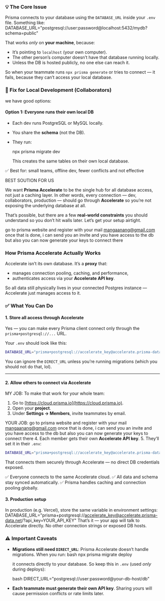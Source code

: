 ### 💡 The Core Issue

Prisma connects to your database using the `DATABASE_URL` inside your `.env` file.
Something like:
DATABASE_URL="postgresql://user:password@localhost:5432/mydb?schema=public"

That works *only* on **your machine**, because:

* It’s pointing to `localhost` (your own computer).
* The other person’s computer doesn’t have that database running locally.
* Unless the DB is hosted publicly, no one else can reach it.

So when your teammate runs `npx prisma generate` or tries to connect — it fails, because they can’t access your local database.

### 🧱 Fix for Local Development (Collaborators)

we have good options:

#### **Option 1: Everyone runs their own local DB**

* Each dev runs PostgreSQL or MySQL locally.
* You share the **schema** (not the DB).
* They run:
 
  npx prisma migrate dev


  This creates the same tables on their own local database.

✅ Best for: small teams, offline dev, fewer conflicts and not effective

 
 BEST SOUTION FOR US

We want **Prisma Accelerate** to be the single hub for all database access, not just a caching layer. In other words, every connection — dev, collaborators, production — should go through **Accelerate** so you’re not exposing the underlying database at all.

That’s possible, but there are a few **real-world constraints** you should understand so you don’t hit walls later. Let’s get your setup airtight.

go to prisma website and register with your mail mangaanang@gmail.com
once that is done, i can send you an invite and you have access to the db but also you can now generate your keys to connect there

### How Prisma Accelerate Actually Works

Accelerate isn’t its own database.
It’s a **proxy** that:
 
* manages connection pooling, caching, and performance,
* authenticates access via your **Accelerate API key**.

So all data still physically lives in your connected Postgres instance — Accelerate just manages access to it.



### ✅ What You Can Do

#### 1. **Store all access through Accelerate**

Yes — you can make every Prisma client connect only through the `prisma+postgresql://...` URL.

Your `.env` should look like this:

```bash
DATABASE_URL="prisma+postgresql://accelerate_key@accelerate.prisma-data.net/?api_key=YOUR_API_KEY"
```

You can  ignore the `DIRECT_URL` unless you’re running migrations (which you should not do that, lol).

---

#### 2. **Allow others to connect via Accelerate**

MY JOB: To make that work for your whole team:

1. Go to [https://cloud.prisma.io](https://cloud.prisma.io).
2. Open your **project**.
3. Under **Settings → Members**, invite teammates by email.

YOUR JOB:
go to prisma website and register with your mail mangaanang@gmail.com
once that is done, i can send you an invite and you have access to the db but also you can now generate your keys to connect there
4. Each member gets their own **Accelerate API key**.
5. They’ll set it in their `.env`:

   ```bash
   DATABASE_URL="prisma+postgresql://accelerate_key@accelerate.prisma-data.net/?api_key=THEIR_API_KEY"
   ```

   That connects them securely through Accelerate — no direct DB credentials exposed.

✅ Everyone connects to the same Accelerate cloud.
✅ All data and schema stay synced automatically.
✅ Prisma handles caching and connection pooling globally.

 

#### 3. **Production setup**

In production (e.g. Vercel), store the same variable in environment settings:
DATABASE_URL="prisma+postgresql://accelerate_key@accelerate.prisma-data.net/?api_key=YOUR_API_KEY"
That’s it — your app will talk to Accelerate directly.
No other connection strings or exposed DB hosts.


### ⚠️ Important Caveats

* **Migrations still need `DIRECT_URL`**:
  Prisma Accelerate doesn’t handle migrations.
  When you run:
  bash
  npx prisma migrate deploy


  it connects directly to your database.
  So keep this in `.env` (used *only* during deploys):

  bash
  DIRECT_URL="postgresql://user:password@your-db-host/db"
  
* **Each teammate must generate their own API key**.
  Sharing yours will cause permission conflicts or rate limits later.


 